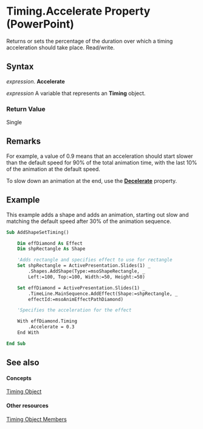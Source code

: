 
# Timing.Accelerate Property (PowerPoint)

Returns or sets the percentage of the duration over which a timing acceleration should take place. Read/write.


## Syntax

 _expression_. **Accelerate**

 _expression_ A variable that represents an **Timing** object.


### Return Value

Single


## Remarks

For example, a value of 0.9 means that an acceleration should start slower than the default speed for 90% of the total animation time, with the last 10% of the animation at the default speed. 

To slow down an animation at the end, use the  **[Decelerate](3bf6fc1b-8f14-ef9a-cf70-69a93729f5bf.md)** property.


## Example

This example adds a shape and adds an animation, starting out slow and matching the default speed after 30% of the animation sequence.


```vb
Sub AddShapeSetTiming()

    Dim effDiamond As Effect
    Dim shpRectangle As Shape

    'Adds rectangle and specifies effect to use for rectangle
    Set shpRectangle = ActivePresentation.Slides(1) _
        .Shapes.AddShape(Type:=msoShapeRectangle, _
        Left:=100, Top:=100, Width:=50, Height:=50)

    Set effDiamond = ActivePresentation.Slides(1) _
        .TimeLine.MainSequence.AddEffect(Shape:=shpRectangle, _
        effectId:=msoAnimEffectPathDiamond)

    'Specifies the acceleration for the effect

    With effDiamond.Timing
        .Accelerate = 0.3
    End With

End Sub
```


## See also


#### Concepts


[Timing Object](11f7dab2-f9ed-1883-ab74-93f1be481af6.md)
#### Other resources


[Timing Object Members](8d58b075-eb77-871e-7da4-11ba043eecca.md)
